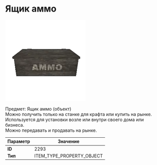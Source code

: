 # Ящик аммо

![Item Image](../img/2293.webp?raw=true)

Предмет: Ящик аммо (объект)<br>Можно получить только на станке для крафта или купить на рынке.<br>Используется для установки возле или внутри своего дома или бизнеса.<br>Можно передавать и продавать на рынке.


| Параметр | Значение |
|----------|----------|
| **ID** | 2293 |
| **Тип** | ITEM_TYPE_PROPERTY_OBJECT |

